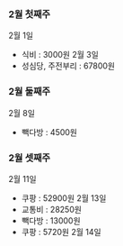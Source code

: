 
### 2월 첫째주
2월 1일
- 식비 : 3000원 
2월 3일
- 성심당, 주전부리 : 67800원
### 2월 둘째주
2월 8일
- 빽다방 : 4500원

### 2월 셋째주
2월 11일 
- 쿠팡 : 52900원
2월 13일
- 교통비 : 28250원
- 빽다방 : 13000원
- 쿠팡 : 5720원
2월 14일